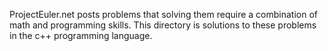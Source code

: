 ProjectEuler.net posts problems that solving them require a combination of math and programming skills. 
This directory is solutions to these problems in the c++ programming language.
